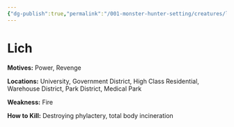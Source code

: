 ```yaml
---
{"dg-publish":true,"permalink":"/001-monster-hunter-setting/creatures/lich/"}
---
```


# Lich

**Motives:** Power, Revenge

**Locations:** University, Government District, High Class Residential, Warehouse District, Park District, Medical Park

**Weakness:** Fire

**How to Kill:** Destroying phylactery, total body incineration
